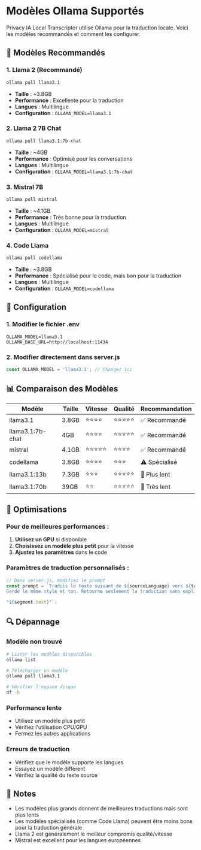 # Modèles Ollama Supportés

Privacy IA Local Transcriptor utilise Ollama pour la traduction locale. Voici les modèles recommandés et comment les configurer.

## 🚀 Modèles Recommandés

### 1. Llama 2 (Recommandé)
```bash
ollama pull llama3.1
```
- **Taille** : ~3.8GB
- **Performance** : Excellente pour la traduction
- **Langues** : Multilingue
- **Configuration** : `OLLAMA_MODEL=llama3.1`

### 2. Llama 2 7B Chat
```bash
ollama pull llama3.1:7b-chat
```
- **Taille** : ~4GB
- **Performance** : Optimisé pour les conversations
- **Langues** : Multilingue
- **Configuration** : `OLLAMA_MODEL=llama3.1:7b-chat`

### 3. Mistral 7B
```bash
ollama pull mistral
```
- **Taille** : ~4.1GB
- **Performance** : Très bonne pour la traduction
- **Langues** : Multilingue
- **Configuration** : `OLLAMA_MODEL=mistral`

### 4. Code Llama
```bash
ollama pull codellama
```
- **Taille** : ~3.8GB
- **Performance** : Spécialisé pour le code, mais bon pour la traduction
- **Langues** : Multilingue
- **Configuration** : `OLLAMA_MODEL=codellama`

## 🔧 Configuration

### 1. Modifier le fichier .env
```env
OLLAMA_MODEL=llama3.1
OLLAMA_BASE_URL=http://localhost:11434
```

### 2. Modifier directement dans server.js
```javascript
const OLLAMA_MODEL = 'llama3.1'; // Changez ici
```

## 📊 Comparaison des Modèles

| Modèle | Taille | Vitesse | Qualité | Recommandation |
|--------|--------|---------|---------|----------------|
| llama3.1 | 3.8GB | ⭐⭐⭐⭐ | ⭐⭐⭐⭐⭐ | ✅ Recommandé |
| llama3.1:7b-chat | 4GB | ⭐⭐⭐⭐ | ⭐⭐⭐⭐⭐ | ✅ Recommandé |
| mistral | 4.1GB | ⭐⭐⭐⭐⭐ | ⭐⭐⭐⭐ | ✅ Recommandé |
| codellama | 3.8GB | ⭐⭐⭐⭐ | ⭐⭐⭐ | ⚠️ Spécialisé |
| llama3.1:13b | 7.3GB | ⭐⭐⭐ | ⭐⭐⭐⭐⭐ | 💾 Plus lent |
| llama3.1:70b | 39GB | ⭐⭐ | ⭐⭐⭐⭐⭐ | 🐌 Très lent |

## 🎯 Optimisations

### Pour de meilleures performances :
1. **Utilisez un GPU** si disponible
2. **Choisissez un modèle plus petit** pour la vitesse
3. **Ajustez les paramètres** dans le code

### Paramètres de traduction personnalisés :
```javascript
// Dans server.js, modifiez le prompt
const prompt = `Traduis le texte suivant de ${sourceLanguage} vers ${targetLanguage}. 
Garde le même style et ton. Retourne seulement la traduction sans explications:

"${segment.text}"`;
```

## 🔍 Dépannage

### Modèle non trouvé
```bash
# Lister les modèles disponibles
ollama list

# Télécharger un modèle
ollama pull llama3.1

# Vérifier l'espace disque
df -h
```

### Performance lente
- Utilisez un modèle plus petit
- Vérifiez l'utilisation CPU/GPU
- Fermez les autres applications

### Erreurs de traduction
- Vérifiez que le modèle supporte les langues
- Essayez un modèle différent
- Vérifiez la qualité du texte source

## 📝 Notes

- Les modèles plus grands donnent de meilleures traductions mais sont plus lents
- Les modèles spécialisés (comme Code Llama) peuvent être moins bons pour la traduction générale
- Llama 2 est généralement le meilleur compromis qualité/vitesse
- Mistral est excellent pour les langues européennes

